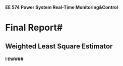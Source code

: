 **EE 574 Power System Real-Time Monitoring&Control**



# Final Report#
## Weighted Least Square Estimator ##
####  I th####